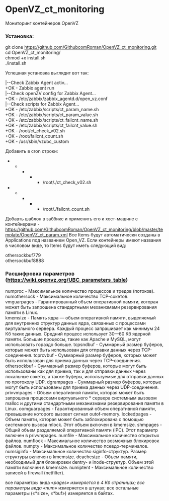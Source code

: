 # OpenVZ_ct_monitoring
Мониторинг контейнеров OpenVZ  

###  Установка:  ###
git clone https://github.com/GithubcomRoman/OpenVZ_ct_monitoring.git  
cd OpenVZ_ct_monitoring/  
chmod +x install.sh  
./install.sh  

Успешная установка выглядит вот так:  

|--Check Zabbix Agent activ...  
+OK - Zabbix agent run  
|--Check openZV config for Zabbix Agent...  
+OK - /etc/zabbix/zabbix_agentd.d/open_vz.conf  
|--Check scripts for Zabbix Agent...  
+OK - /etc/zabbix/scripts/ct_param_name.sh  
+OK - /etc/zabbix/scripts/ct_param_value.sh  
+OK - /etc/zabbix/scripts/ct_failcnt_name.sh  
+OK - /etc/zabbix/scripts/ct_failcnt_value.sh  
+OK - /root/ct_check_v02.sh  
+OK - /root/failcnt_count.sh  
+OK - /usr/sbin/vzubc_custom  

Добавить в cron строки:  

* * * * * /root/./ct_check_v02.sh  
* * * * * /root/./failcnt_count.sh  

Добавть шаблон в заббикс и применить его к хост-машине с контейнерами - https://github.com/GithubcomRoman/OpenVZ_ct_monitoring/blob/master/template/OpenVZ_ct_param.xml
Все Items будут автоматически созданы в Applications под названием Open_VZ. Если контейнеры имеют названия в числовом виде, то Items будут иметь следующий вид:  

othersockbuf779  
othersockbuf8888  

###  Расшифровка параметров (https://wiki.openvz.org/UBC_parameters_table)  ###
numproc - Максимальное количество процессов и тредов (потоков).  
numothersock - Максимальное количество TCP-сокетов.  
vmguarpages - Гарантированный объем оперативной памяти, которая может быть запрошена стандартными механизмами резервирования памяти в Linux.  
kmemsize - Память ядра — объем оперативной памяти, выделяемый для внутренних структур данных ядра, связанных с процессами виртуального сервера. Каждый процесс запрашивает как минимум 24 Кб таких данных. Средний процесс использует 30—60 Кб ядерной памяти. Большие процессы, такие как Apache и MySQL, могут использовать гораздо больше.
tcpsndbuf - Суммарный размер буферов, которых может быть использован для отправки данных через TCP-соединения.
tcprcvbuf - Суммарный размер буферов, которых может быть использован для приема данных через TCP-соединения.
othersockbuf - Суммарный размер буферов, которые могут быть использованы как для приема, так и для отправки данных через локальные сокеты, а также буферы, используемые для отправки данных по протоколу UDP.
dgrampages - Суммарный размер буферов, которые могут быть использованы для приема данных через UDP-соединения.
privvmpages - Объем оперативной памяти, которая может быть запрошена процессами виртуального * сервера системным вызовом malloc и другими стандартными механизмами резервирования памяти в Linux.
oomguarpages - Гарантированный объем оперативной памяти, превышение которого вызовет сигнал outof-memory.
lockedpages - Объем памяти, которая может быть заблокирована с помощью системного вызова mlock. Этот объем включен в kmemsize.
shmpages - Общий объем разделяемой оперативной памяти (IPC). Этот параметр включен в privvmpages.
numfile - Максимальное количество открытых файлов.
numflock - Максимальное количество возможных блокировок файлов.
numpty - Максимальное количество псевдо-терминалов.
numsiginfo - Максимальное количество siginfo-структур. Размер структуры включен в kmemsize.
dcachesize - Объем памяти, необходимый для блокировки dentry- и inode-структур. Объем этой памяти включен в kmemsize.
numiptent - Максимальное количество записей в firewall (netfilter).

все параметры вида «*pages» измеряется в 4 Кб страницах;
все параметры вида «num*» измеряется в штуках;
все остальные параметры («*size», «*buf») измеряется в байтах.
